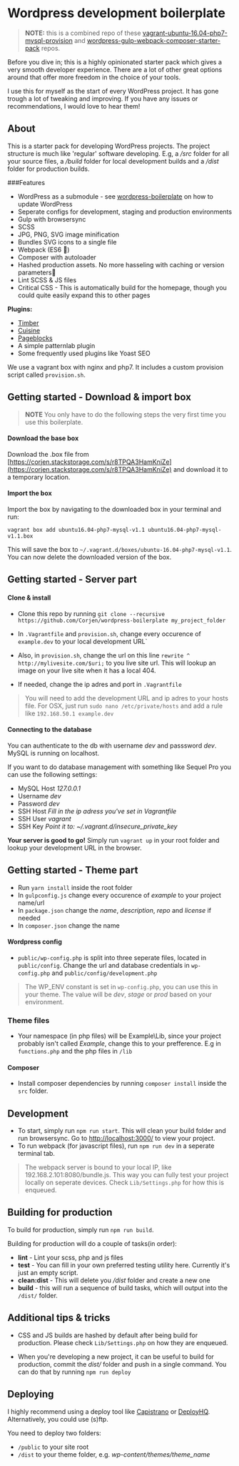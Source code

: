 Wordpress development boilerplate
===========

> **NOTE:** this is a combined repo of these [vagrant-ubuntu-16.04-php7-mysql-provision](https://github.com/Corjen/vagrant-ubuntu-16.04-php7-mysql-provision) and [wordpress-gulp-webpack-composer-starter-pack](https://github.com/Corjen/wordpress-gulp-webpack-composer-starter-pack) repos.

Before you dive in; this is a highly opinionated starter pack which gives a very smooth developer experience. There are a lot of other great options around that offer more freedom in the choice of your tools.

I use this for myself as the start of every WordPress project. It has gone trough a lot of tweaking and improving. If you have any issues or recommendations, I would love to hear them!

About
---------------
This is a starter pack for developing WordPress projects. The project structure is much like 'regular' software developing. E.g, a */src* folder for all your source files, a */build* folder for local development builds and a */dist* folder for production builds.

###Features

- WordPress as a submodule - see [wordpress-boilerplate](https://github.com/Darep/wordpress-boilerplate) on how to update WordPress
- Seperate configs for development, staging and production environments
- Gulp with browsersync
- SCSS
- JPG, PNG, SVG image minification
- Bundles SVG icons to a single file
- Webpack (ES6 🎉)
- Composer with autoloader
- Hashed production assets. No more hasseling with caching or version parameters👋
- Lint SCSS & JS files
- Critical CSS - This is automatically build for the homepage, though you could quite easily expand this to other pages

**Plugins:**
- [Timber](http://upstatement.com/timber/)
- [Cuisine](http://docs.get-cuisine.cooking/core/)
- [Pageblocks](https://github.com/Corjen/wordpress-pageblocks.git)
- A simple patternlab plugin
- Some frequently used plugins like Yoast SEO



We use a vagrant box with nginx and php7. It includes a custom provision script called `provision.sh`.

Getting started - Download & import box
---------------

> **NOTE** You only have to do the following steps the very first time you use this boilerplate.

#### Download the base box

Download the .box file from [https://corjen.stackstorage.com/s/r8TPQA3HamKniZe](https://corjen.stackstorage.com/s/r8TPQA3HamKniZe) and download it to a temporary location.

#### Import the box

Import the box by navigating to the downloaded box in your terminal and run:

```vagrant box add ubuntu16.04-php7-mysql-v1.1 ubuntu16.04-php7-mysql-v1.1.box```

This will save the box to ```~/.vagrant.d/boxes/ubuntu-16.04-php7-mysql-v1.1```. You can now delete the downloaded version of the box.

Getting started - Server part
---------------

#### Clone & install

- Clone this repo by running `git clone --recursive https://github.com/Corjen/wordpress-boilerplate my_project_folder`

- In `.Vagrantfile` and `provision.sh`, change every occurence of `example.dev` to your local development URL`

- Also, in `provision.sh`, change the url on this line `rewrite ^ http://mylivesite.com/$uri;` to you live site url. This will lookup an image on your live site when it has a local 404.

- If needed, change the ip adres and port in `.Vagrantfile`

> You will need to add the development URL and ip adres to your hosts file. For OSX, just run `sudo nano /etc/private/hosts` and add a rule like `192.168.50.1 example.dev`

#### Connecting to the database


You can authenticate to the db with username *dev* and passsword *dev*. MySQL is running on localhost.

If you want to do database management with something like Sequel Pro you can use the following settings:

- MySQL Host *127.0.0.1*
- Username *dev*
- Password *dev*
- SSH Host *Fill in the ip adress you've set in Vagrantfile*
- SSH User *vagrant*
- SSH Key *Point it to: ~/.vagrant.d/insecure_private_key*


**Your server is good to go!** Simply run `vagrant up` in your root folder and lookup your development URL in the browser.

Getting started - Theme part
---------------

- Run ```yarn install``` inside the root folder
- In `gulpconfig.js` change every occurence of *example* to your project name/url
- In `package.json` change the *name*, *description*, *repo* and *license* if needed
- In `composer.json` change the name

#### Wordpress config

- `public/wp-config.php` is split into three seperate files, located in `public/config`. Change the url and database credentials in `wp-config.php` and `public/config/development.php`

> The WP_ENV constant is set in `wp-config.php`, you can use this in your theme. The value will be *dev*, *stage* or *prod* based on your environment.

### Theme files
- Your namespace (in php files) will be Example\Lib, since your project probably isn't called *Example*, change this to your prefference. E.g in `functions.php` and the php files in `/lib`

#### Composer

- Install composer dependencies by running `composer install` inside the `src` folder.

Development
---------------
- To start, simply run `npm run start`. This will clean your build folder and run browsersync. Go to [http://localhost:3000/](http://localhost:3000/) to view your project.
- To run webpack (for javascript files), run `npm run dev` in a seperate terminal tab.

> The webpack server is bound to your local IP, like 192.168.2.101:8080/bundle.js. This way you can fully test your project locally on seperate devices. Check `Lib/Settings.php` for how this is enqueued.

Building for production
-----------------------
To build for production, simply run `npm run build`.

Building for production will do a couple of tasks(in order):

- **lint** - Lint your scss, php and js files
- **test** - You can fill in your own preferred testing utility here. Currently it's just an empty script.
- **clean:dist** - This will delete you */dist* folder and create a new one
- **build** - this will run a sequence of build tasks, which will output into the `/dist/` folder.



Additional tips & tricks
------------------------

- CSS and JS builds are hashed by default after being build for production. Please check `Lib/Settings.php` on how they are enqueued.

- When you're developing a new project, it can be useful to build for production, commit the *dist/* folder and push in a single command. You can do that by running `npm run deploy`

Deploying
------------------------

I highly recommend using a deploy tool like [Capistrano](http://capistranorb.com/) or [DeployHQ](https://www.deployhq.com/). Alternatively, you could use (s)ftp.

You need to deploy two folders:
- `/public` to your site root
- `/dist` to your theme folder, e.g. *wp-content/themes/theme_name*
